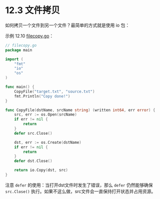 # 12.3 文件拷贝

如何拷贝一个文件到另一个文件？最简单的方式就是使用 io 包：

示例 12.10 [filecopy.go](examples/chapter_12/filecopy.go)：

```go
// filecopy.go
package main

import (
	"fmt"
	"io"
	"os"
)

func main() {
	CopyFile("target.txt", "source.txt")
	fmt.Println("Copy done!")
}

func CopyFile(dstName, srcName string) (written int64, err error) {
	src, err := os.Open(srcName)
	if err != nil {
		return
	}
	defer src.Close()

	dst, err := os.Create(dstName)
	if err != nil {
		return
	}
	defer dst.Close()

	return io.Copy(dst, src)
}
```

注意 `defer` 的使用：当打开dst文件时发生了错误，那么 `defer` 仍然能够确保 `src.Close()` 执行。如果不这么做，src文件会一直保持打开状态并占用资源。


